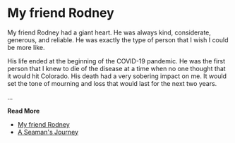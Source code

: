 # My friend Rodney 


My friend Rodney had a giant heart.   He was always kind, considerate, generous,
and reliable.  He was exactly the type of person that I wish I could be more
like.

His life ended at the beginning of the COVID-19 pandemic.  He was the first 
person that I knew to die of the disease at a time when no one thought that
it would hit Colorado.  His death had a very sobering impact on me.  It would 
set the tone of mourning and loss that would last for the next two years.


...

**Read More**

* [My friend Rodney](https://seamansguide.com/book/journey/Rodney.md)
* [A Seaman's Journey](https://seamansguide.com/book/journey)

